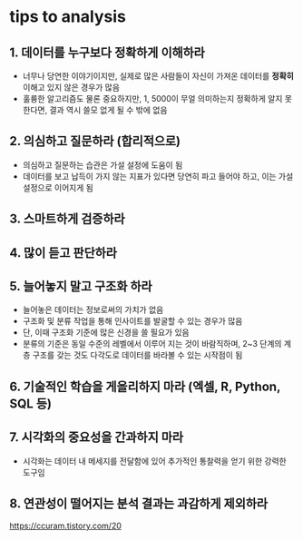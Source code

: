 # tips to analysis

## 1. 데이터를 누구보다 정확하게 이해하라

- 너무나 당연한 이야기이지만, 실제로 많은 사람들이 자신이 가져온 데이터를 **정확히** 이해고 있지 않은 경우가 많음
- 훌륭한 알고리즘도 물론 중요하지만, 1, 5000이 무얼 의미하는지 정확하게 알지 못한다면, 결과 역시 쓸모 없게 될 수 밖에 없음

## 2. 의심하고 질문하라 (합리적으로)

- 의심하고 질문하는 습관은 가설 설정에 도움이 됨
- 데이터를 보고 납득이 가지 않는 지표가 있다면 당연히 파고 들어야 하고, 이는 가설 설정으로 이어지게 됨

## 3. 스마트하게 검증하라

## 4.  많이 듣고 판단하라

## 5. 늘어놓지 말고 구조화 하라

- 늘어놓은 데이터는 정보로써의 가치가 없음
- 구조화 및 분류 작업을 통해 인사이트를 발굴할 수 있는 경우가 많음
- 단, 이때 구조화 기준에 많은 신경을 쓸 필요가 있음
- 분류의 기준은 동일 수준의 레벨에서 이루어 지는 것이 바람직하며, 2~3 단계의 계층 구조를 갖는 것도 다각도로 데이터를 바라볼 수 있는 시작점이 됨

## 6. 기술적인 학습을 게을리하지 마라 (엑셀, R, Python, SQL 등)

## 7. 시각화의 중요성을 간과하지 마라

- 시각화는 데이터 내 메세지를 전달함에 있어 추가적인 통찰력을 얻기 위한 강력한 도구임

## 8. 연관성이 떨어지는 분석 결과는 과감하게 제외하라



https://ccuram.tistory.com/20







